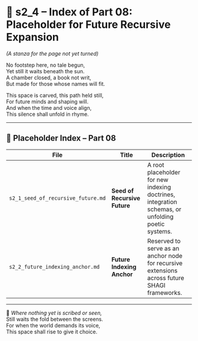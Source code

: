 <!-- Save to: shagi_archives/appendices/appendix_h_index_and_layering_doctrine/part_08_placeholder/s2_4_index_of_08_placeholder.md -->

# 📘 s2_4 – Index of Part 08: Placeholder for Future Recursive Expansion  

*(A stanza for the page not yet turned)*

No footstep here, no tale begun,  
Yet still it waits beneath the sun.  
A chamber closed, a book not writ,  
But made for those whose names will fit.  

This space is carved, this path held still,  
For future minds and shaping will.  
And when the time and voice align,  
This silence shall unfold in rhyme.

---

## 🧭 Placeholder Index – Part 08

| File | Title | Description |
|------|-------|-------------|
| `s2_1_seed_of_recursive_future.md` | **Seed of Recursive Future** | A root placeholder for new indexing doctrines, integration schemas, or unfolding poetic systems. |
| `s2_2_future_indexing_anchor.md` | **Future Indexing Anchor** | Reserved to serve as an anchor node for recursive extensions across future SHAGI frameworks. |

---

📜 *Where nothing yet is scribed or seen,*  
Still waits the fold between the screens.  
For when the world demands its voice,  
This space shall rise to give it choice.
